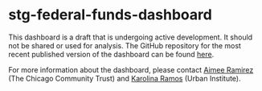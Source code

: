 # stg-federal-funds-dashboard

This dashboard is a draft that is undergoing active development. It should not be shared or used for analysis. The GitHub repository for the most recent published version of the dashboard can be found [here](https://github.com/Chi-Trust/Recovery-Funds-Dashboard).

For more information about the dashboard, please contact [Aimee Ramirez](mailto:aramirez@cct.org) (The Chicago Community Trust) and [Karolina Ramos](mailto:kramos@urban.org) (Urban Institute).
